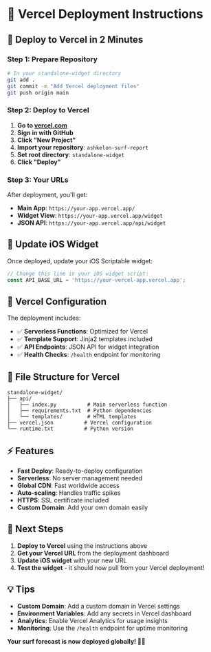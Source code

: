 # 🌊 Vercel Deployment Instructions

## 🚀 Deploy to Vercel in 2 Minutes

### Step 1: Prepare Repository
```bash
# In your standalone-widget directory
git add .
git commit -m "Add Vercel deployment files"
git push origin main
```

### Step 2: Deploy to Vercel
1. **Go to [vercel.com](https://vercel.com)**
2. **Sign in with GitHub**
3. **Click "New Project"**
4. **Import your repository**: `ashkelon-surf-report`
5. **Set root directory**: `standalone-widget`
6. **Click "Deploy"**

### Step 3: Your URLs
After deployment, you'll get:
- **Main App**: `https://your-app.vercel.app/`
- **Widget View**: `https://your-app.vercel.app/widget`
- **JSON API**: `https://your-app.vercel.app/api/widget`

## 📱 Update iOS Widget

Once deployed, update your iOS Scriptable widget:

```javascript
// Change this line in your iOS widget script:
const API_BASE_URL = 'https://your-vercel-app.vercel.app';
```

## 🔧 Vercel Configuration

The deployment includes:
- ✅ **Serverless Functions**: Optimized for Vercel
- ✅ **Template Support**: Jinja2 templates included
- ✅ **API Endpoints**: JSON API for widget integration
- ✅ **Health Checks**: `/health` endpoint for monitoring

## 📁 File Structure for Vercel

```
standalone-widget/
├── api/
│   ├── index.py          # Main serverless function
│   ├── requirements.txt  # Python dependencies
│   └── templates/        # HTML templates
├── vercel.json          # Vercel configuration
└── runtime.txt          # Python version
```

## ⚡ Features

- **Fast Deploy**: Ready-to-deploy configuration
- **Serverless**: No server management needed
- **Global CDN**: Fast worldwide access
- **Auto-scaling**: Handles traffic spikes
- **HTTPS**: SSL certificate included
- **Custom Domain**: Add your own domain easily

## 🎯 Next Steps

1. **Deploy to Vercel** using the instructions above
2. **Get your Vercel URL** from the deployment dashboard
3. **Update iOS widget** with your new URL
4. **Test the widget** - it should now pull from your Vercel deployment!

## 💡 Tips

- **Custom Domain**: Add a custom domain in Vercel settings
- **Environment Variables**: Add any secrets in Vercel dashboard
- **Analytics**: Enable Vercel Analytics for usage insights
- **Monitoring**: Use the `/health` endpoint for uptime monitoring

**Your surf forecast is now deployed globally! 🏄‍♂️**